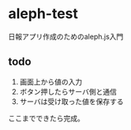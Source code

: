 # aleph-test


日報アプリ作成のためのaleph.js入門

## todo

1. 画面上から値の入力
2. ボタン押したらサーバ側と通信
3. サーバは受け取った値を保存する

ここまでできたら完成。